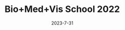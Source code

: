 ---
title: "Bio+Med+Vis School 2022"
date: 2023-7-31
featured: true
school: true
weight: 3
layout: announcement
description: Check out the content of the previous year, Bio+Med+Vis Spring School 2022.
link: https://biomedvis.github.io/2022/
---